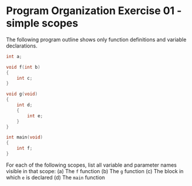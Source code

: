 # Program Organization Exercise 01 - simple scopes

The following program outline shows only function definitions and variable declarations.

```c
int a;

void f(int b)
{
    int c;
}

void g(void) 
{
    int d;
    {
        int e;
    }
}

int main(void)
{
    int f;
}
```

For each of the following scopes, list all variable and parameter names visible in that scope:
(a) The `f` function
(b) The `g` function
(c) The block in which `e` is declared
(d) The `main` function
